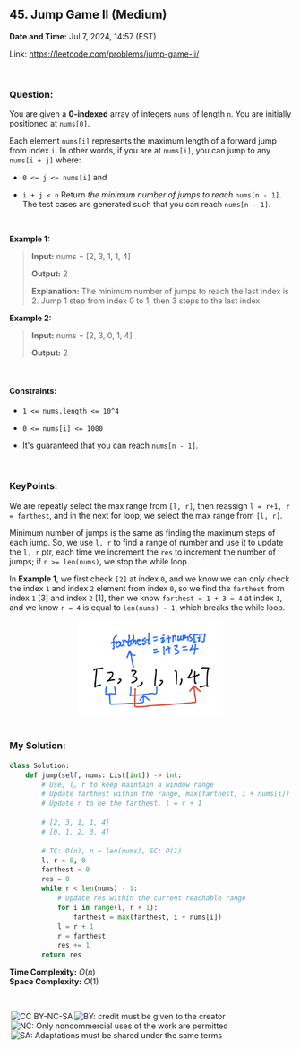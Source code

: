 ## 45. Jump Game II (Medium)
**Date and Time:** Jul 7, 2024, 14:57 (EST)

Link: https://leetcode.com/problems/jump-game-ii/

<br>

### Question:
You are given a **0-indexed** array of integers `nums` of length `n`. You are initially positioned at `nums[0]`.

Each element `nums[i]` represents the maximum length of a forward jump from index `i`. In other words, if you are at `nums[i]`, you can jump to any `nums[i + j]` where:
* `0 <= j <= nums[i]` and

* `i + j < n`
Return _the minimum number of jumps to reach_ `nums[n - 1]`. The test cases are generated such that you can reach `nums[n - 1]`.

<br>

**Example 1:**
> **Input:** nums = [2, 3, 1, 1, 4]
> 
> **Output:** 2
>
> **Explanation:** The minimum number of jumps to reach the last index is 2. Jump 1 step from index 0 to 1, then 3 steps to the last index.

**Example 2:**
> **Input:** nums = [2, 3, 0, 1, 4]
> 
> **Output:** 2

<br>

#### Constraints:
* `1 <= nums.length <= 10^4`

* `0 <= nums[i] <= 1000`

* It's guaranteed that you can reach `nums[n - 1]`.

<br>

### KeyPoints: 
We are repeatly select the max range from `[l, r]`, then reassign `l = r+1, r = farthest`, and in the next for loop, we select the max range from `[l, r]`.

Minimum number of jumps is the same as finding the maximum steps of each jump. So, we use `l, r` to find a range of number and use it to update the `l, r` ptr, each time we increment the `res` to increment the number of jumps; if `r >= len(nums)`, we stop the while loop.

In **Example 1**, we first check `[2]` at index `0`, and we know we can only check the index `1` and index `2` element from index `0`, so we find the `farthest` from index `1` [3] and index `2` [1], then we know `farthest = 1 + 3 = 4` at index `1`, and we know `r = 4` is equal to `len(nums) - 1`, which breaks the while loop.

<center>
<img src="../images/45.png" width=260>
</center>

<br>

### My Solution:
```python
class Solution:
    def jump(self, nums: List[int]) -> int:
        # Use, l, r to keep maintain a window range
        # Update farthest within the range, max(farthest, i + nums[i])
        # Update r to be the farthest, l = r + 1

        # [2, 3, 1, 1, 4]
        # [0, 1, 2, 3, 4]

        # TC: O(n), n = len(nums), SC: O(1)
        l, r = 0, 0
        farthest = 0
        res = 0
        while r < len(nums) - 1:
            # Update res within the current reachable range
            for i in range(l, r + 1):
                farthest = max(farthest, i + nums[i])
            l = r + 1
            r = farthest
            res += 1
        return res
```
**Time Complexity:** $O(n)$ <br>
**Space Complexity:** $O(1)$

<br>

<img style="height:22px!important;margin-left:3px;vertical-align:text-bottom;" src="https://mirrors.creativecommons.org/presskit/icons/cc.svg?ref=chooser-v1" alt="CC BY-NC-SA" title="CC BY-NC-SA"><img style="height:22px!important;margin-left:3px;vertical-align:text-bottom;" src="https://mirrors.creativecommons.org/presskit/icons/by.svg?ref=chooser-v1" alt="BY: credit must be given to the creator" title="BY: credit must be given to the creator"><img style="height:22px!important;margin-left:3px;vertical-align:text-bottom;" src="https://mirrors.creativecommons.org/presskit/icons/nc.svg?ref=chooser-v1" alt="NC: Only noncommercial uses of the work are permitted" title="NC: Only noncommercial uses of the work are permitted"><img style="height:22px!important;margin-left:3px;vertical-align:text-bottom;" src="https://mirrors.creativecommons.org/presskit/icons/sa.svg?ref=chooser-v1" alt="SA: Adaptations must be shared under the same terms" title="SA: Adaptations must be shared under the same terms">